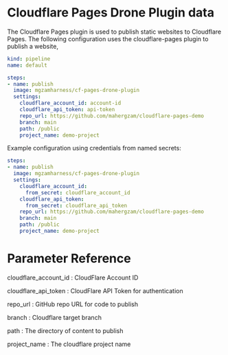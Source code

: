 # Cloudflare Pages Drone Plugin data

The Cloudflare Pages plugin is used to publish static websites to Cloudflare Pages. The following configuration uses the cloudflare-pages plugin to publish a website,

```yaml
kind: pipeline
name: default

steps:
- name: publish  
  image: mgzamharness/cf-pages-drone-plugin
  settings:
    cloudflare_account_id: account-id
    cloudflare_api_token: api-token
    repo_url: https://github.com/mahergzam/cloudflare-pages-demo
    branch: main
    path: /public
    project_name: demo-project
```

Example configuration using credentials from named secrets:

```yaml
steps:
- name: publish  
  image: mgzamharness/cf-pages-drone-plugin
  settings:
    cloudflare_account_id:
      from_secret: cloudflare_account_id
    cloudflare_api_token:
      from_secret: cloudflare_api_token
    repo_url: https://github.com/mahergzam/cloudflare-pages-demo
    branch: main
    path: /public
    project_name: demo-project
```

# Parameter Reference

cloudflare_account_id
: CloudFlare Account ID 

cloudflare_api_token
: CloudFlare API Token for authentication

repo_url
: GitHub repo URL for code to publish

branch
: Cloudflare target branch

path
: The directory of content to publish

project_name
: The cloudflare project name
